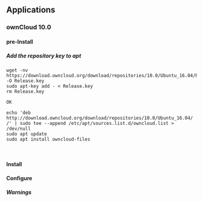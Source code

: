 ## Applications

### ownCloud 10.0

#### pre-Install

##### Add the repository key to apt

```shell
wget -nv https://download.owncloud.org/download/repositories/10.0/Ubuntu_16.04/Release.key -O Release.key
sudo apt-key add - < Release.key
rm Release.key
```

```
OK
```

```shell
echo 'deb http://download.owncloud.org/download/repositories/10.0/Ubuntu_16.04/ /' | sudo tee --append /etc/apt/sources.list.d/owncloud.list > /dev/null
sudo apt update
sudo apt install owncloud-files
```

<br/>

#### Install

#### Configure

##### Warnings
